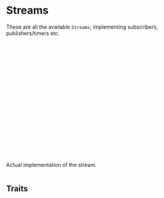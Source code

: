 # Streams 

These are all the available `Streams`, implementing subscribers, publishers/timers etc.

```{doxygentypedef} icey::Clock
```
```{doxygentypedef} icey::Time
```
```{doxygentypedef} icey::Duration
```

```{doxygenstruct} icey::Nothing
```
```{doxygenstruct} icey::Result
```


```{doxygenclass} icey::Stream
```

```{doxygenstruct} icey::ParameterStream
```

```{doxygenstruct} icey::Interval
```
```{doxygenstruct} icey::Set
```
```{doxygenstruct} icey::Validator
```

```{doxygenstruct} icey::SubscriptionStream
```
```{doxygenstruct} icey::TimerStream
```
```{doxygenstruct} icey::TimerImpl
```


```{doxygenstruct} icey::PublisherStream
```
```{doxygenstruct} icey::PublisherImpl
```

```{doxygenstruct} icey::ServiceStream
```

```{doxygenstruct} icey::ServiceClient
```
```{doxygenstruct} icey::ServiceClientImpl
```

```{doxygenstruct} icey::TransformSubscriptionStream
```
```{doxygenstruct} icey::TransformSubscriptionStreamImpl
```

```{doxygenstruct} icey::TransformPublisherStream
```


```{doxygenclass} icey::StreamImplDefault
```

```{doxygenstruct} icey::WithDefaults
```

Actual implementation of the stream.

```{doxygenclass} icey::impl::Stream
```

## Traits 
```{doxygentypedef} icey::obs_err
```
```{doxygentypedef} icey::obs_val
```
```{doxygentypedef} icey::obs_msg
```

